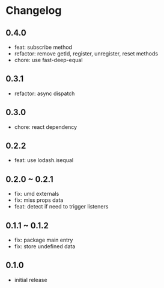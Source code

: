 # Changelog

## 0.4.0

- feat: subscribe method
- refactor: remove getId, register, unregister, reset methods
- chore: use fast-deep-equal

## 0.3.1

- refactor: async dispatch

## 0.3.0

- chore: react dependency

## 0.2.2

- feat: use lodash.isequal

## 0.2.0 ~ 0.2.1

- fix: umd externals
- fix: miss props data
- feat: detect if need to trigger listeners

## 0.1.1 ~ 0.1.2

- fix: package main entry
- fix: store undefined data

## 0.1.0

- initial release
